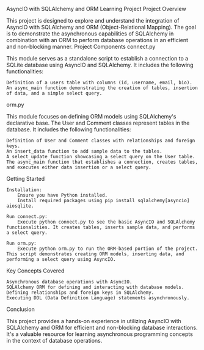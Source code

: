 AsyncIO with SQLAlchemy and ORM Learning Project
Project Overview

This project is designed to explore and understand the integration of AsyncIO with SQLAlchemy and ORM (Object-Relational Mapping). The goal is to demonstrate the asynchronous capabilities of SQLAlchemy in combination with an ORM to perform database operations in an efficient and non-blocking manner.
Project Components
connect.py

This module serves as a standalone script to establish a connection to a SQLite database using AsyncIO and SQLAlchemy. It includes the following functionalities:

    Definition of a users table with columns (id, username, email, bio).
    An async_main function demonstrating the creation of tables, insertion of data, and a simple select query.

orm.py

This module focuses on defining ORM models using SQLAlchemy's declarative base. The User and Comment classes represent tables in the database. It includes the following functionalities:

    Definition of User and Comment classes with relationships and foreign keys.
    An insert_data function to add sample data to the tables.
    A select_update function showcasing a select query on the User table.
    The async_main function that establishes a connection, creates tables, and executes either data insertion or a select query.

Getting Started

    Installation:
        Ensure you have Python installed.
        Install required packages using pip install sqlalchemy[asyncio] aiosqlite.

    Run connect.py:
        Execute python connect.py to see the basic AsyncIO and SQLAlchemy functionalities. It creates tables, inserts sample data, and performs a select query.

    Run orm.py:
        Execute python orm.py to run the ORM-based portion of the project. This script demonstrates creating ORM models, inserting data, and performing a select query using AsyncIO.

Key Concepts Covered

    Asynchronous database operations with AsyncIO.
    SQLAlchemy ORM for defining and interacting with database models.
    Defining relationships and foreign keys in SQLAlchemy.
    Executing DDL (Data Definition Language) statements asynchronously.

Conclusion

This project provides a hands-on experience in utilizing AsyncIO with SQLAlchemy and ORM for efficient and non-blocking database interactions. It's a valuable resource for learning asynchronous programming concepts in the context of database operations.